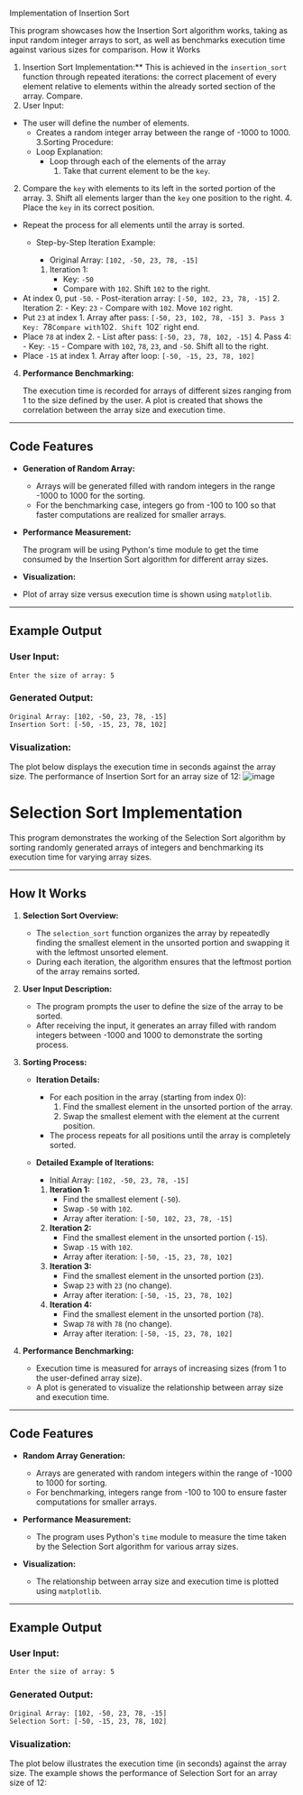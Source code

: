 Implementation of Insertion Sort

This program showcases how the Insertion Sort algorithm works, taking as input random integer arrays to sort, as well as benchmarks execution time against various sizes for comparison.
How it Works

1. Insertion Sort Implementation:**
   This is achieved in the `insertion_sort` function through repeated iterations: the correct placement of every element relative to elements within the already sorted section of the array. Compare.
2. User Input:

- The user will define the number of elements.
   - Creates a random integer array between the range of -1000 to 1000.
3.Sorting Procedure:
  - Loop Explanation:
    - Loop through each of the elements of the array
      1. Take that current element to be the `key`.
2. Compare the `key` with elements to its left in the sorted portion of the array.
   3. Shift all elements larger than the `key` one position to the right.
   4. Place the `key` in its correct position.
- Repeat the process for all elements until the array is sorted.
   - Step-by-Step Iteration Example:

     - Original Array: `[102, -50, 23, 78, -15]`
     1. Iteration 1:
        - Key: `-50`
        - Compare with `102`. Shift `102` to the right.
- At index 0, put `-50`.
        - Post-iteration array: `[-50, 102, 23, 78, -15]`
     2. Iteration 2:
        - Key: `23`
        - Compare with `102`. Move `102` right.
- Put `23` at index 1.
        Array after pass: `[-50, 23, 102, 78, -15]
    3. Pass 3
        Key: `78`
        Compare with `102`. Shift `102` right end.
- Place `78` at index 2.
        - List after pass: `[-50, 23, 78, 102, -15]`
     4. Pass 4:
        - Key: `-15`
        - Compare with `102`, `78`, `23`, and `-50`. Shift all to the right.
- Place `-15` at index 1.
    Array after loop: `[-50, -15, 23, 78, 102]`
4. **Performance Benchmarking:**

   The execution time is recorded for arrays of different sizes ranging from 1 to the size defined by the user.
   A plot is created that shows the correlation between the array size and execution time.
---

## Code Features

- **Generation of Random Array:** 
  - Arrays will be generated filled with random integers in the range -1000 to 1000 for the sorting.
  - For the benchmarking case, integers go from -100 to 100 so that faster computations are realized for smaller arrays.
- **Performance Measurement:** 

  The program will be using Python's time module to get the time consumed by the Insertion Sort algorithm for different array sizes.
- **Visualization:**

- Plot of array size versus execution time is shown using `matplotlib`.
-----

## Example Output

### User Input:
```
Enter the size of array: 5
```
### Generated Output:

```
Original Array: [102, -50, 23, 78, -15]
Insertion Sort: [-50, -15, 23, 78, 102]
```
### Visualization:

The plot below displays the execution time in seconds against the array size. The performance of Insertion Sort for an array size of 12:
![image](https://github.com/user-attachments/assets/b181e225-d618-4ff7-b6d3-38b3246d982e)

# Selection Sort Implementation

This program demonstrates the working of the Selection Sort algorithm by sorting randomly generated arrays of integers and benchmarking its execution time for varying array sizes.

---

## How It Works
1. **Selection Sort Overview:**
   - The `selection_sort` function organizes the array by repeatedly finding the smallest element in the unsorted portion and swapping it with the leftmost unsorted element.
   - During each iteration, the algorithm ensures that the leftmost portion of the array remains sorted.

2. **User Input Description:**
   - The program prompts the user to define the size of the array to be sorted.
   - After receiving the input, it generates an array filled with random integers between -1000 and 1000 to demonstrate the sorting process.

3. **Sorting Process:**
   - **Iteration Details:**
     - For each position in the array (starting from index 0):
       1. Find the smallest element in the unsorted portion of the array.
       2. Swap the smallest element with the element at the current position.
     - The process repeats for all positions until the array is completely sorted.

   - **Detailed Example of Iterations:**
     - Initial Array: `[102, -50, 23, 78, -15]`
     1. **Iteration 1:**
        - Find the smallest element (`-50`).
        - Swap `-50` with `102`.
        - Array after iteration: `[-50, 102, 23, 78, -15]`
     2. **Iteration 2:**
        - Find the smallest element in the unsorted portion (`-15`).
        - Swap `-15` with `102`.
        - Array after iteration: `[-50, -15, 23, 78, 102]`
     3. **Iteration 3:**
        - Find the smallest element in the unsorted portion (`23`).
        - Swap `23` with `23` (no change).
        - Array after iteration: `[-50, -15, 23, 78, 102]`
     4. **Iteration 4:**
        - Find the smallest element in the unsorted portion (`78`).
        - Swap `78` with `78` (no change).
        - Array after iteration: `[-50, -15, 23, 78, 102]`

4. **Performance Benchmarking:**
   - Execution time is measured for arrays of increasing sizes (from 1 to the user-defined array size).
   - A plot is generated to visualize the relationship between array size and execution time.

---

## Code Features
- **Random Array Generation:**
  - Arrays are generated with random integers within the range of -1000 to 1000 for sorting.
  - For benchmarking, integers range from -100 to 100 to ensure faster computations for smaller arrays.

- **Performance Measurement:**
  - The program uses Python's `time` module to measure the time taken by the Selection Sort algorithm for various array sizes.

- **Visualization:**
  - The relationship between array size and execution time is plotted using `matplotlib`.

---

## Example Output
### User Input:
```
Enter the size of array: 5
```

### Generated Output:
```
Original Array: [102, -50, 23, 78, -15]
Selection Sort: [-50, -15, 23, 78, 102]
```

### Visualization:
The plot below illustrates the execution time (in seconds) against the array size. The example shows the performance of Selection Sort for an array size of 12:




